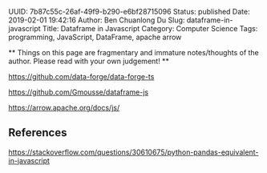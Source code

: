 UUID: 7b87c55c-26af-49f9-b290-e6bf28715096
Status: published
Date: 2019-02-01 19:42:16
Author: Ben Chuanlong Du
Slug: dataframe-in-javascript
Title: Dataframe in Javascript
Category: Computer Science
Tags: programming, JavaScript, DataFrame, apache arrow

**
Things on this page are
fragmentary and immature notes/thoughts of the author.
Please read with your own judgement!
**

https://github.com/data-forge/data-forge-ts

https://github.com/Gmousse/dataframe-js

https://arrow.apache.org/docs/js/

## References

https://stackoverflow.com/questions/30610675/python-pandas-equivalent-in-javascript
